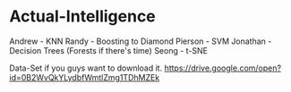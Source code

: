 # Actual-Intelligence

Andrew - KNN
Randy - Boosting to Diamond
Pierson - SVM 
Jonathan - Decision Trees (Forests if there's time)
Seong - t-SNE

Data-Set if you guys want to download it.
https://drive.google.com/open?id=0B2WvQkYLydbfWmtlZmg1TDhMZEk
